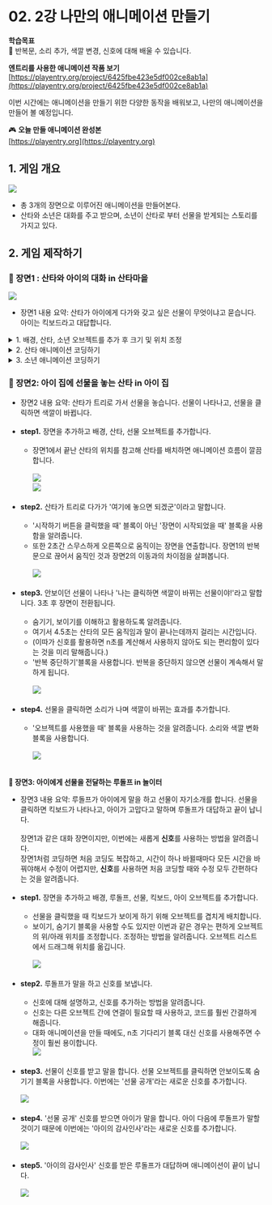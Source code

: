 # 02. 2강 나만의 애니메이션 만들기

**학습목표**   
🚩 반복문, 소리 추가, 색깔 변경, 신호에 대해 배울 수 있습니다.



**엔트리를 사용한 애니메이션 작품 보기**   
[https://playentry.org/project/6425fbe423e5df002ce8ab1a](https://playentry.org/project/6425fbe423e5df002ce8ab1a) 


이번 시간에는 애니메이션을 만들기 위한 다양한 동작을 배워보고, 나만의 애니메이션을 만들어 볼 예정입니다.
  

🎮  **오늘 만들 애니메이션 완성본**   
[https://playentry.org](https://playentry.org) 


## 1. 게임 개요 

![](/img/02_나만의애니메이션만들기/image.png)

- 총 3개의 장면으로 이루어진 애니메이션을 만들어본다. 
- 산타와 소년은 대화를 주고 받으며, 소년이 산타로 부터 선물을 받게되는 스토리를 가지고 있다. 



## 2. 게임 제작하기 

### 🧩 장면1 : 산타와 아이의 대화 in 산타마을
![](/img/02_나만의애니메이션만들기/2_1.png)

- 장면1 내용 요약: 산타가 아이에게 다가와 갖고 싶은 선물이 무엇이냐고 묻습니다. 아이는 킥보드라고 대답합니다. 

<details>

<summary> 1. 배경, 산타, 소년 오브젝트를 추가 후 크기 및 위치 조정 </summary >

![](/img/02_나만의애니메이션만들기/2_15.png) 

</details> 

<details>

<summary> 2. 산타 애니메이션 코딩하기 </summary>
   
![](/img/02_나만의애니메이션만들기/2_17.png)

 - 소리를 추가하는 법, 소리와 움직임을 반복하는 방법(반복문)을 알려줍니다. 자연스럽게 만들기 위해 n초 기다리기 블록을 사용합니다.

</details> 

<details>

<summary>
 3. 소년 애니메이션 코딩하기
</summary>

![](/img/02_나만의애니메이션만들기/2_18.png)
- 시작하기 버튼을 누른 후부터 산타가 말을 마치기를 기다렸다가 아이가 말을 하고 다음 장면으로 넘어갑니다
</details> 









 





  





### 🧩 장면2: 아이 집에 선물을 놓는 산타 in 아이 집

- 장면2 내용 요약: 산타가 트리로 가서 선물을 놓습니다. 선물이 나타나고, 선물을 클릭하면 색깔이 바뀝니다. <br><br>
- <b>step1.</b> 장면을 추가하고 배경, 산타, 선물 오브젝트를 추가합니다. <br><br>
	- 장면1에서 끝난 산타의 위치를 참고해 산타를 배치하면 애니메이션 흐름이 깔끔합니다.<br><br>
![](/img/02_나만의애니메이션만들기/2_4.png) <br> ![](/img/02_나만의애니메이션만들기/2_5.png) <br><br>
- <b>step2.</b> 산타가 트리로 다가가 '여기에 놓으면 되겠군'이라고 말합니다. <br><br>
	- '시작하기 버튼을 클릭했을 때' 블록이 아닌 '장면이 시작되었을 때' 블록을 사용함을 알려줍니다.
	- 또한 2초간 스무스하게 오른쪽으로 움직이는 장면을 연출합니다. 장면1의 반복문으로 끊어서 움직인 것과 장면2의 이동과의 차이점을 살펴봅니다. <br><br>
![](/img/02_나만의애니메이션만들기/2_6.png) <br><br>
- <b>step3.</b> 안보이던 선물이 나타나 '나는 클릭하면 색깔이 바뀌는 선물이야!'라고 말합니다. 3초 후 장면이 전환됩니다. <br><br>
	- 숨기기, 보이기를 이해하고 활용하도록 알려줍니다. <br>
	- 여기서 4.5초는 산타의 모든 움직임과 말이 끝나는데까지 걸리는 시간입니다. 
	- (이따가 신호를 활용하면 n초를 계산해서 사용하지 않아도 되는 편리함이 있다는 것을 미리 말해줍니다.)
	- '반복 중단하기'블록을 사용합니다. 반복을 중단하지 않으면 선물이 계속해서 말하게 됩니다. <br><br>
![](/img/02_나만의애니메이션만들기/2_7.png)<br><br>
- <b>step4.</b> 선물을 클릭하면 소리가 나며 색깔이 바뀌는 효과를 추가합니다. <br><br>
	- '오브젝트를 사용했을 때' 블록을 사용하는 것을 알려줍니다. 소리와 색깔 변화 블록을 사용합니다. <br><br>
![](/img/02_나만의애니메이션만들기/2_8.png)<br><br>

<b>🧩 장면3: 아이에게 선물을 전달하는 루돌프 in 놀이터</b><br>
- 장면3 내용 요약: 루돌프가 아이에게 말을 하고 선물이 자기소개를 합니다. 선물을 클릭하면 킥보드가 나타나고, 아이가 고맙다고 말하며 루돌프가 대답하고 끝이 납니다. <br><br>
장면1과 같은 대화 장면이지만, 이번에는 새롭게 <b>신호</b>를 사용하는 방법을 알려줍니다.<br>
장면1처럼 코딩하면 처음 코딩도 복잡하고, 시간이 하나 바뀔때마다 모든 시간을 바꿔야해서 수정이 어렵지만, <b>신호</b>를 사용하면 처음 코딩할 때와 수정 모두 간편하다는 것을 알려줍니다. <br><br>
- <b>step1.</b> 장면을 추가하고 배경, 루돌프, 선물, 킥보드, 아이 오브젝트를 추가합니다. <br><br>
	- 선물을 클릭했을 때 킥보드가 보이게 하기 위해 오브젝트를 겹치게 배치합니다. 
	- 보이기, 숨기기 블록을 사용할 수도 있지만 이번과 같은 경우는 편하게 오브젝트의 위/아래 위치를 조정합니다. 조정하는 방법을 알려줍니다. 오브젝트 리스트에서 드래그해 위치를 옮깁니다. <br><br>
![](/img/02_나만의애니메이션만들기/2_9.png)<br><br>
- <b>step2.</b> 루돌프가 말을 하고 신호를 보냅니다.<br><br>
	- 신호에 대해 설명하고, 신호를 추가하는 방법을 알려줍니다. <br>
	- 신호는 다른 오브젝트 간에 연결이 필요할 때 사용하고, 코드를 훨씬 간결하게 해줍니다.
	- 대화 애니메이션을 만들 때에도, n초 기다리기 블록 대신 신호를 사용해주면 수정이 훨씬 용이합니다.<br>
![](/img/02_나만의애니메이션만들기/2_10.png)<br><br>
- <b>step3.</b> 선물이 신호를 받고 말을 합니다. 선물 오브젝트를 클릭하면 안보이도록 숨기기 블록을 사용합니다. 이번에는 '선물 공개'라는 새로운 신호를 추가합니다.<br><br>
![](/img/02_나만의애니메이션만들기/2_11.png)<br><br>
- <b>step4.</b> '선물 공개' 신호를 받으면 아이가 말을 합니다. 아이 다음에 루돌프가 말할 것이기 때문에 이번에는 '아이의 감사인사'라는 새로운 신호를 추가합니다. <br><br>
![](/img/02_나만의애니메이션만들기/2_12.png)<br><br>
- <b>step5.</b> '아이의 감사인사' 신호를 받은 루돌프가 대답하며 애니메이션이 끝이 납니다. <br><br>
![](/img/02_나만의애니메이션만들기/2_13.png)<br><br>













